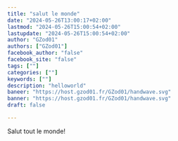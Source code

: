 ```yaml
---
title: "salut le monde"
date: "2024-05-26T13:00:17+02:00"
lastmod: "2024-05-26T15:00:54+02:00"
lastupdate: "2024-05-26T15:00:54+02:00"
author: "GZod01"
authors: ["GZod01"]
facebook_author: "false"
facebook_site: "false"
tags: [""]
categories: [""]
keywords: [""]
description: "helloworld"
baneer: "https://host.gzod01.fr/GZod01/handwave.svg"
banner: "https://host.gzod01.fr/GZod01/handwave.svg"
draft: false 

---
```

Salut tout le monde!
